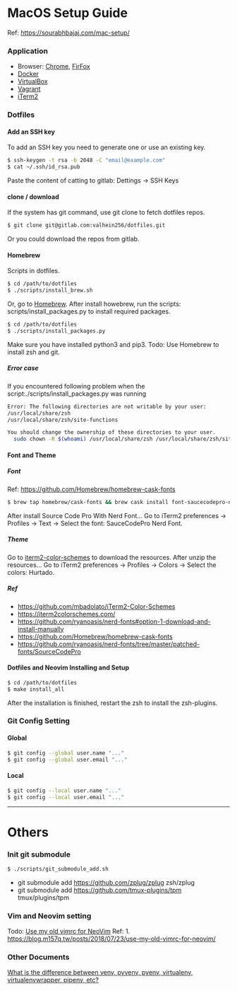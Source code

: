 # MacOS Setup Guide
Ref: https://sourabhbajaj.com/mac-setup/

### Application 
* Browser: [Chrome], [FirFox]
* [Docker]
* [VirtualBox]
* [Vagrant]
* [iTerm2]
### Dotfiles
#### Add an SSH key
To add an SSH key you need to generate one or use an existing key.
```sh
$ ssh-keygen -t rsa -b 2048 -C "email@example.com"
$ cat ~/.ssh/id_rsa.pub
```
Paste the content of catting to gitlab: Dettings ->  SSH Keys
#### clone / download
If the system has git command, use git clone to fetch dotfiles repos.
```sh
$ git clone git@gitlab.com:valhein256/dotfiles.git
```
Or you could download the repos from gitlab.
#### Homebrew
Scripts in dotfiles.
```sh
$ cd /path/to/dotfiles
$ ./scripts/install_brew.sh
```
Or, go to [Homebrew].
After install howebrew, run the scripts: scripts/install_packages.py to install required packages.
```sh
$ cd /path/to/dotfiles
$ ./scripts/install_packages.py
```
Make sure you have installed python3 and pip3.
Todo:
Use Homebrew to install zsh and git.

##### Error case
If you encountered following problem when the script:./scripts/install_packages.py was running
```sh
Error: The following directories are not writable by your user:
/usr/local/share/zsh
/usr/local/share/zsh/site-functions

You should change the ownership of these directories to your user.
  sudo chown -R $(whoami) /usr/local/share/zsh /usr/local/share/zsh/site-functions
```

#### Font and Theme
##### Font
Ref: https://github.com/Homebrew/homebrew-cask-fonts
```sh
$ brew tap homebrew/cask-fonts && brew cask install font-saucecodepro-nerd-font # Install Source Code Pro With Nerd Font.
```
After install Source Code Pro With Nerd Font...
Go to iTerm2 preferences -> Profiles -> Text -> Select the font: SauceCodePro Nerd Font.
##### Theme
Go to [iterm2-color-schemes] to download the resources.
After unzip the resources...
Go to iTerm2 preferences -> Profiles -> Colors -> Select the colors: Hurtado.
##### Ref
* https://github.com/mbadolato/iTerm2-Color-Schemes
* https://iterm2colorschemes.com/
* https://github.com/ryanoasis/nerd-fonts#option-1-download-and-install-manually
* https://github.com/Homebrew/homebrew-cask-fonts
* https://github.com/ryanoasis/nerd-fonts/tree/master/patched-fonts/SourceCodePro
#### Dotfiles and Neovim Installing and Setup
```sh
$ cd /path/to/dotfiles
$ make install_all
```
After the installation is finished, restart the zsh to install the zsh-plugins.
### Git Config Setting
#### Global
```sh
$ git config --global user.name "..."
$ git config --global user.email "..."
```
#### Local
```sh
$ git config --local user.name "..."
$ git config --local user.email "..."
```
---------
# Others
### Init git submodule
```sh
$ ./scripts/git_submodule_add.sh
```
* git submodule add https://github.com/zplug/zplug zsh/zplug
* git submodule add https://github.com/tmux-plugins/tpm tmux/plugins/tpm
### Vim and Neovim setting
Todo: [Use my old vimrc for NeoVim]
Ref:
    1. https://blog.m157q.tw/posts/2018/07/23/use-my-old-vimrc-for-neovim/

### Other Documents
[What is the difference between venv, pyvenv, pyenv, virtualenv, virtualenvwrapper, pipenv, etc?]

   [Chrome]: <https://www.google.com/chrome/?brand=CHBD&gclid=CjwKCAjw34n5BRA9EiwA2u9k30fBEMblRcv82Os1vwt6z4tOarneYbf-eOGCF4Uy7kVNs4MxcmpE6xoC4lUQAvD_BwE&gclsrc=aw.ds>
   [Firfox]: <https://www.mozilla.org/en-US/>
   [Docker]: <https://www.docker.com/>
   [virtualbox]: <https://www.virtualbox.org/>
   [vagrant]: <https://www.vagrantup.com/>
   [iTerm2]: <https://www.iterm2.com/>
   [Homebrew]: <https://brew.sh/>
   [iterm2-color-schemes]: <https://iterm2colorschemes.com/>
   [Use my old vimrc for NeoVim]: <https://blog.m157q.tw/posts/2018/07/23/use-my-old-vimrc-for-neovim/>
   [What is the difference between venv, pyvenv, pyenv, virtualenv, virtualenvwrapper, pipenv, etc?]: <https://stackoverflow.com/questions/41573587/what-is-the-difference-between-venv-pyvenv-pyenv-virtualenv-virtualenvwrappe/41573588#41573588>
